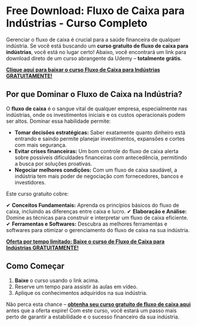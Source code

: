 # Free Download: Fluxo de Caixa para Indústrias - Curso Completo

Gerenciar o fluxo de caixa é crucial para a saúde financeira de qualquer indústria. Se você está buscando um **curso gratuito de fluxo de caixa para indústrias**, você está no lugar certo! Abaixo, você encontrará um link para download direto de um curso abrangente da Udemy – **totalmente grátis**.

[**Clique aqui para baixar o curso Fluxo de Caixa para Indústrias GRATUITAMENTE!**](https://udemywork.com/fluxo-de-caixa-para-industrias)

## Por que Dominar o Fluxo de Caixa na Indústria?

O **fluxo de caixa** é o sangue vital de qualquer empresa, especialmente nas indústrias, onde os investimentos iniciais e os custos operacionais podem ser altos. Dominar essa habilidade permite:

*   **Tomar decisões estratégicas:** Saber exatamente quanto dinheiro está entrando e saindo permite planejar investimentos, expansões e cortes com mais segurança.
*   **Evitar crises financeiras:** Um bom controle do fluxo de caixa alerta sobre possíveis dificuldades financeiras com antecedência, permitindo a busca por soluções proativas.
*   **Negociar melhores condições:** Com um fluxo de caixa saudável, a indústria tem mais poder de negociação com fornecedores, bancos e investidores.

Este curso gratuito cobre:

✔ **Conceitos Fundamentais:** Aprenda os princípios básicos do fluxo de caixa, incluindo as diferenças entre caixa e lucro.
✔ **Elaboração e Análise:** Domine as técnicas para construir e interpretar um fluxo de caixa eficiente.
✔ **Ferramentas e Softwares:** Descubra as melhores ferramentas e softwares para otimizar o gerenciamento do fluxo de caixa na sua indústria.

[**Oferta por tempo limitado: Baixe o curso de Fluxo de Caixa para Indústrias GRATUITAMENTE!**](https://udemywork.com/fluxo-de-caixa-para-industrias)

## Como Começar

1.  **Baixe** o curso usando o link acima.
2.  Reserve um tempo para assistir às aulas em vídeo.
3.  Aplique os conhecimentos adquiridos na sua indústria.

Não perca esta chance – **[obtenha seu curso gratuito de fluxo de caixa aqui](https://udemywork.com/fluxo-de-caixa-para-industrias)** antes que a oferta expire! Com este curso, você estará um passo mais perto de garantir a estabilidade e o sucesso financeiro da sua indústria.

